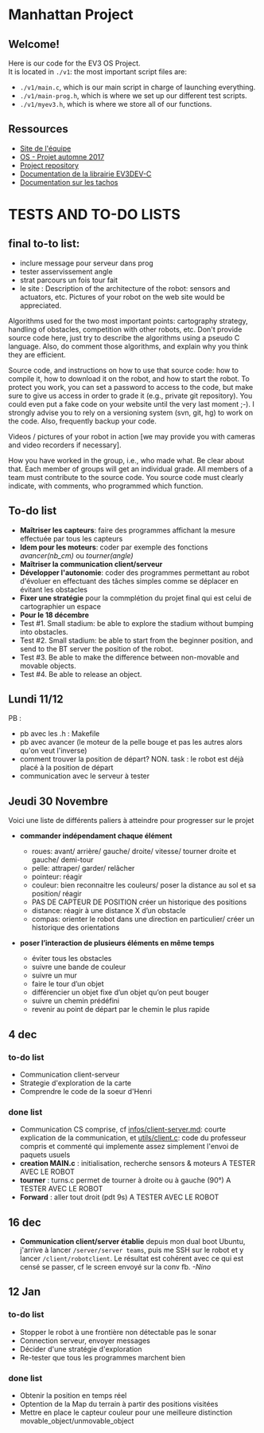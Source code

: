 # Manhattan Project

## Welcome!

Here is our code for the EV3 OS Project.<br/>
It is located in ```./v1```: the most important script files are:
* ```./v1/main.c```, which is our main script in charge of launching everything.
* ```./v1/main-prog.h```, which is where we set up our different test scripts.
* ```./v1/myev3.h```, which is where we store all of our functions. 

## Ressources

+ [Site de l'équipe](http://ninofiliu.fr/OS_project/)
+ [OS - Projet automne 2017](http://soc.eurecom.fr/OS/projects_fall2017.html)
+ [Project repository](https://gitlab.eurecom.fr/ludovic.apvrille/OS_Robot_Project_Fall2017)
+ [Documentation de la librairie EV3DEV-C](http://in4lio.github.io/ev3dev-c/)
+ [Documentation sur les tachos](http://docs.ev3dev.org/projects/lego-linux-drivers/en/ev3dev-jessie/motors.html#tacho-motor-subsystem)

# TESTS AND TO-DO LISTS

## final to-to list: 
- inclure message pour serveur dans prog
- tester asservissement angle 
- strat parcours un fois tour fait 
- le site :
Description of the architecture of the robot: sensors and actuators, etc. Pictures of your robot on the web site would be appreciated.

Algorithms used for the two most important points: cartography strategy, handling of obstacles, competition with other robots, etc. Don't provide source code here, just try to describe the algorithms using a pseudo C language. Also, do comment those algorithms, and explain why you think they are efficient.

Source code, and instructions on how to use that source code: how to compile it, how to download it on the robot, and how to start the robot. To protect you work, you can set a password to access to the code, but make sure to give us access in order to grade it (e.g., private git repository). You could even put a fake code on your website until the very last moment ;-). I strongly advise you to rely on a versioning system (svn, git, hg) to work on the code. Also, frequently backup your code.

Videos / pictures of your robot in action [we may provide you with cameras and video recorders if necessary].

How you have worked in the group, i.e., who made what. Be clear about that. Each member of groups will get an individual grade. All members of a team must contribute to the source code. You source code must clearly indicate, with comments, who programmed which function.


## To-do list

+ **Maîtriser les capteurs**: faire des programmes affichant la mesure effectuée par tous les capteurs 
+ **Idem pour les moteurs**: coder par exemple des fonctions *avancer(nb_cm)* ou *tourner(angle)*
+ **Maîtriser la communication client/serveur**
+ **Développer l'autonomie**: coder des programmes permettant au robot d'évoluer en effectuant des tâches simples comme se déplacer en évitant les obstacles
+ **Fixer une stratégie** pour la commplétion du projet final qui est celui de cartographier un espace
+ **Pour le 18 décembre** 
+ Test #1. Small stadium: be able to explore the stadium without bumping into obstacles.
+ Test #2. Small stadium: be able to start from the beginner position, and send to the BT server the position of the robot.
+ Test #3. Be able to make the difference between non-movable and movable objects.
+ Test #4. Be able to release an object.

## Lundi 11/12
PB : 
+ pb avec les .h : Makefile 
+ pb avec avancer (le moteur de la pelle bouge et pas les autres alors qu'on veut l'inverse)
+ comment trouver la position de départ? NON. task : le robot est déjà placé à la position de départ 
+ communication avec le serveur à tester 

## Jeudi 30 Novembre
Voici une liste de différents paliers à atteindre pour progresser sur le projet
 + **commander indépendament chaque élément**
	+  roues: avant/ arrière/ gauche/ droite/ vitesse/ tourner droite et gauche/ demi-tour 
	+  pelle: attraper/ garder/ relâcher 
	+  pointeur: réagir
	+  couleur: bien reconnaitre les couleurs/ poser la distance au sol et sa position/ réagir
	+ PAS DE CAPTEUR DE POSITION créer un historique des positions
	+  distance: réagir à une distance X d’un obstacle
	+  compas: orienter le robot dans une direction en particulier/ créer un historique des orientations

+ **poser l’interaction de plusieurs éléments en même temps**
	+  éviter tous les obstacles
	+  suivre une bande de couleur
	+  suivre un mur
	+  faire le tour d’un objet
	+  différencier un objet fixe d’un objet qu’on peut bouger
	+  suivre un chemin prédéfini
	+  revenir au point de départ par le chemin le plus rapide
	
## 4 dec
### to-do list
+ Communication client-serveur
+ Strategie d'exploration de la carte
+ Comprendre le code de la soeur d'Henri
### done list

+ Communication CS comprise, cf [infos/client-server.md](https://github.com/StanleyMarx/ManhattanProject/blob/master/infos/client-server.md): courte explication de la communication, et [utils/client.c](https://github.com/StanleyMarx/ManhattanProject/blob/master/utils/client.c): code du professeur compris et commenté qui implemente assez simplement l'envoi de paquets usuels
+ **creation MAIN.c** : initialisation, recherche sensors & moteurs A TESTER AVEC LE ROBOT
+ **tourner** : turns.c permet de tourner à droite ou à gauche (90°) A TESTER AVEC LE ROBOT
+ **Forward** : aller tout droit (pdt 9s) A TESTER AVEC LE ROBOT

## 16 dec
+ **Communication client/server établie** depuis mon dual boot Ubuntu, j'arrive à lancer `/server/server teams`, puis me SSH sur le robot et y lancer `/client/robotclient`. Le résultat est cohérent avec ce qui est censé se passer, cf le screen envoyé sur la conv fb. *-Nino*


## 12 Jan
### to-do list
+ Stopper le robot à une frontière non détectable pas le sonar
+ Connection serveur, envoyer messages
+ Décider d'une stratégie d'exploration
+ Re-tester que tous les programmes marchent bien


### done list
+ Obtenir la position en temps réel
+ Optention de la Map du terrain à partir des positions visitées
+ Mettre en place le capteur couleur pour une meilleure distinction movable_object/unmovable_object





